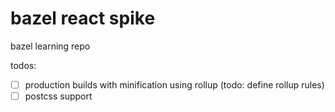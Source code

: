 # bazel react spike

bazel learning repo

todos:
 - [ ] production builds with minification using rollup (todo: define rollup rules)
 - [ ] postcss support
